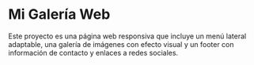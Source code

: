 # Mi Galería Web

Este proyecto es una página web responsiva que incluye un menú lateral adaptable, una galería de imágenes con efecto visual y un footer con información de contacto y enlaces a redes sociales.

